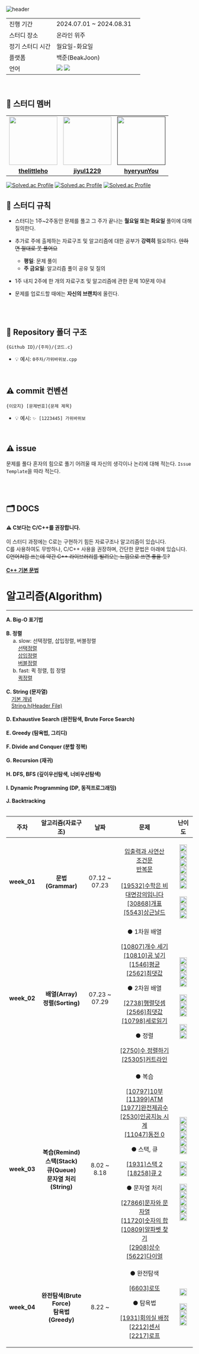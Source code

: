 ![header](https://capsule-render.vercel.app/api?type=waving&color=&height=350&section=header&text=Algotrithm%20Study&fontSize=90&fontColor=FCFCFC)


<table>
  <tr>
    <td>진행 기간</td>
    <td>2024.07.01 ~ 2024.08.31</td>
  </tr>
  <tr>
    <td>스터디 장소</td>
    <td>온라인 위주</td>
  </tr>
  <tr>
    <td>정기 스터디 시간</td>
    <td>월요일-화요일</td>
    <td>
  </tr>
  <tr>
    <td>플랫폼</td>
    <td>백준(BeakJoon)</td>
  </tr>
  <tr>
    <td>언어</td>
    <td>
        <img src="https://img.shields.io/badge/C-231F20?style=for-the-badge&logo=c&logoColor=white"> <img src="https://img.shields.io/badge/C++-ED2761?style=for-the-badge&logo=cplusplus&logoColor=white">
    </td>
  </tr>
</table>

<br/>

## 🤖 스터디 멤버 


<table>
 <tr>
    <td align="center"><a href="https://github.com/thelittleho"><img src="https://avatars.githubusercontent.com/thelittleho" width="130px;" alt=""></a></td>
    <td align="center"><a href=https://github.com/jiyul1229"><img src="https://avatars.githubusercontent.com/jiyul1229" width="130px;" alt=""></a></td>
    <td align="center"><a href=""><img src="https://avatars.githubusercontent.com/hyeryunYou" width="130px;" alt=""></a></td>
  </tr>
  <tr>
    <td align="center"><a href="https://github.com/thelittleho"><b>thelittleho</b></a></td>
    <td align="center"><a href="https://github.com/jiyul1229"><b>jiyul1229</b></a></td>
    <td align="center"><a href="https://github.com/hyeryunYou"><b>hyeryunYou</b></a></td> 
  </tr>
  <tr> 
</table>

[![Solved.ac Profile](http://mazassumnida.wtf/api/v2/generate_badge?boj=freshsider)](https://solved.ac/freshsider/)
[![Solved.ac Profile](http://mazassumnida.wtf/api/v2/generate_badge?boj=jiyul570)](https://solved.ac/jiyul570/)
[![Solved.ac Profile](http://mazassumnida.wtf/api/v2/generate_badge?boj=haelotus)](https://solved.ac/haelotus/)
<br/>

## 📌 스터디 규칙

- 스터디는 1주~2주동안 문제를 풀고 그 주가 끝나는 **월요일 또는 화요일** 풀이에 대해 질의한다.
- 추가로 주에 출제하는 자료구조 및 알고리즘에 대한 공부가 **강력히** 필요하다.  ~~안하면 절대로 못 풀어요~~
  - **평일**: 문제 풀이
  - **주 금요일**: 알고리즘 풀이 공유 및 질의
- 1주 내지 2주에 한 개의 자료구조 및 알고리즘에 관한 문제 10문제 이내

- 문제를 업로드할 때에는 **자신의 브랜치**에 올린다.
  
<br/>

<br/>

## 📁 Repository 폴더 구조
```
{Github ID}/{주차}/{코드.c}
```

- 💡 예시: `0주차/가위바위보.cpp`

<br/>

## ⚠️ commit 컨벤션

```
{이모지} [문제번호]{문제 제목}
```
- 💡 예시: `✨ [1223445] 가위바위보`


<br/>

## ⚠️ issue
문제를 풀다 혼자의 힘으로 풀기 어려울 때 자신의 생각이나 논리에 대해 적는다.
`Issue Template`을 따라 적는다.

<br>
<br>

## 🗂️  DOCS
#### ⚠️ C보다는 C/C++를 권장합니다.
이 스터디 과정에는 C로는 구현하기 힘든 자료구조나 알고리즘이 있습니다.    
C를 사용하여도 무방하나, C/C++ 사용을 권장하며, 간단한 문법은 아래에 있습니다.   
~~C언어처럼 쓰는데 약간 C++ 라이브러리를 빌려오는 느낌으로 쓰면 좋을 듯?~~    
<br>
**[C++ 기본 문법](https://somuchthings.tistory.com/192)**   

# 알고리즘(Algorithm)
---
**A. Big-O 표기법**   
<br>
**B. 정렬**   
&emsp; a. slow: 선택정렬, 삽입정렬, 버블정렬   
&emsp; &emsp;[선택정렬](https://code-lab1.tistory.com/20)   
&emsp; &emsp;[삽입정렬](https://code-lab1.tistory.com/22)   
&emsp; &emsp;[버블정렬](https://code-lab1.tistory.com/21)   
&emsp; b. fast: 퀵 정렬, 힙 정렬   
&emsp; &emsp;[퀵정렬](https://code-lab1.tistory.com/23)   
<br>
**C. String (문자열)**   
&emsp;[기본 개념](https://velog.io/@french_ruin/C-%EC%96%B8%EC%96%B4-String)   
&emsp;[String.h(Header File)](https://modoocode.com/76)   
<br>
**D. Exhaustive Search (완전탐색, Brute Force Search)**   
<br>
**E. Greedy (탐욕법, 그리디)**   
<br>
**F. Divide and Conquer (분할 정복)**   
<br>
**G. Recursion (재귀)**
<br>   
**H. DFS, BFS (깊이우선탐색, 너비우선탐색)**   
<br>
**I. Dynamic Programming (DP, 동적프로그래밍)**   
<br>
**J. Backtracking**   
<br>

| 주차 | 알고리즘(자료구조) |날짜 | 문제 | 난이도 |
|:---:|:---:|:---:|:---:|:---:|
| **week_01** | **문법(Grammar)**  |07.12 ~ 07.23|<p align=center> [입출력과 사연산](https://www.acmicpc.net/step/1)  <br>  [조건문](https://www.acmicpc.net/step/4) <br> [반복문](https://www.acmicpc.net/step/3) <br><br> [[19532]수학은 비대면강의입니다](https://www.acmicpc.net/problem/19532) <br> [[30868]개표](https://www.acmicpc.net/problem/30868) <br> [[5543]상근날드](https://www.acmicpc.net/problem/5543) </p> | <p align=center><img src="https://d2gd6pc034wcta.cloudfront.net/tier/1.svg" width="20"> <br> <img src="https://d2gd6pc034wcta.cloudfront.net/tier/1.svg" width="20"> <img src="https://d2gd6pc034wcta.cloudfront.net/tier/2.svg" width="20"> <img src="https://d2gd6pc034wcta.cloudfront.net/tier/3.svg" width="20"> <br> <img src="https://d2gd6pc034wcta.cloudfront.net/tier/1.svg" width="20"> <img src="https://d2gd6pc034wcta.cloudfront.net/tier/2.svg" width="20"> <br><br> <img src="https://d2gd6pc034wcta.cloudfront.net/tier/4.svg" width="20"> <br> <img src="https://d2gd6pc034wcta.cloudfront.net/tier/2.svg" width="20"> <br> <img src="https://d2gd6pc034wcta.cloudfront.net/tier/2.svg" width="20"> </p>|
| **week_02** | **배열(Array)** <br> **정렬(Sorting)**  |07.23 ~ 07.29|● 1차원 배열<p align=center> [[10807]개수 세기](https://www.acmicpc.net/problem/10807) <br> [[10810]공 넣기](https://www.acmicpc.net/problem/10810) <br> [[1546]평균](https://www.acmicpc.net/problem/1546) <br> [[2562]최댓값](https://www.acmicpc.net/problem/2562) </p> ● 2차원 배열 <p align=center> [[2738]행렬덧셈](https://www.acmicpc.net/problem/2738) <br>[[2566]최댓값](https://www.acmicpc.net/problem/2566) <br> [[10798]세로읽기](https://www.acmicpc.net/problem/10798) </p> ● 정렬 <p align=center> [[2750]수 정렬하기](https://www.acmicpc.net/problem/2750) <br> [[25305]커트라인](https://www.acmicpc.net/problem/25305)</p> | <p align=center> <img src="https://d2gd6pc034wcta.cloudfront.net/tier/1.svg" width="20"> <br> <img src="https://d2gd6pc034wcta.cloudfront.net/tier/3.svg" width="20"> <br> <img src="https://d2gd6pc034wcta.cloudfront.net/tier/5.svg" width="20"> <br> <img src="https://d2gd6pc034wcta.cloudfront.net/tier/3.svg" width="20"> <br><br> <img src="https://d2gd6pc034wcta.cloudfront.net/tier/3.svg" width="20"> <br> <img src="https://d2gd6pc034wcta.cloudfront.net/tier/3.svg" width="20"> <br> <img src="https://d2gd6pc034wcta.cloudfront.net/tier/5.svg" width="20"> <br><br> <img src="https://d2gd6pc034wcta.cloudfront.net/tier/4.svg" width="20"> <br> <img src="https://d2gd6pc034wcta.cloudfront.net/tier/4.svg" width="20"> </p>|
| **week_03** | **복습(Remind)** <br > **스택(Stack)** <br> **큐(Queue)** <br> **문자열 처리(String)**  | 8.02 ~ 8.18 |● 복습<p align=center> [[10797]10부](https://www.acmicpc.net/problem/10797) <br>[[11399]ATM](https://www.acmicpc.net/problem/11399) <br> [[1977]완전제곱수](https://www.acmicpc.net/problem/1977) <br> [[2530]인공지능 시계](https://www.acmicpc.net/problem/2530) <br> [[11047]동전 0](https://www.acmicpc.net/problem/11047) </p> ● 스택, 큐 <p align=center>[[1931]스택 2](https://www.acmicpc.net/problem/28278) <br> [[18258]큐 2](https://www.acmicpc.net/problem/18258)</p> ● 문자열 처리 <p align=center> [[27866]문자와 문자열](https://www.acmicpc.net/problem/27866) <br> [[11720]숫자의 합](https://www.acmicpc.net/problem/11720) <br> [[10809]알파벳 찾기](https://www.acmicpc.net/problem/10809) <br> [[2908]상수](https://www.acmicpc.net/problem/2908) <br> [[5622]다이얼](https://www.acmicpc.net/problem/5622) </p>| <p align=center> <img src="https://d2gd6pc034wcta.cloudfront.net/tier/2.svg" width="20"> <br> <img src="https://d2gd6pc034wcta.cloudfront.net/tier/7.svg" width="20"> <br> <img src="https://d2gd6pc034wcta.cloudfront.net/tier/4.svg" width="20"> <br> <img src="https://d2gd6pc034wcta.cloudfront.net/tier/2.svg" width="20"> <br> <img src="https://d2gd6pc034wcta.cloudfront.net/tier/7.svg" width="20"> <br> <br> <img src="https://d2gd6pc034wcta.cloudfront.net/tier/7.svg" width="20"> <br> <img src="https://d2gd6pc034wcta.cloudfront.net/tier/7.svg" width="20"> <br> <br> <img src="https://d2gd6pc034wcta.cloudfront.net/tier/1.svg" width="20"> <br> <img src="https://d2gd6pc034wcta.cloudfront.net/tier/2.svg" width="20"> <br> <img src="https://d2gd6pc034wcta.cloudfront.net/tier/4.svg" width="20"> <br> <img src="https://d2gd6pc034wcta.cloudfront.net/tier/4.svg" width="20"> <br> <img src="https://d2gd6pc034wcta.cloudfront.net/tier/4.svg" width="20"> <br>  </p>| 
| **week_04** | **완전탐색(Brute Force)** <br > **탐욕법(Greedy)** | 8.22 ~  |● 완전탐색 <p align=center> [[6603]로또](https://www.acmicpc.net/problem/6603) <br></p> ● 탐욕법 <p align=center>[[1931]회의실 배정](https://www.acmicpc.net/problem/1931) <br> [[2212]센서](https://www.acmicpc.net/problem/2212) <br> [[2217]로프](https://www.acmicpc.net/problem/2217)</p> | <p align=center> <img src="https://d2gd6pc034wcta.cloudfront.net/tier/9.svg" width="20"> <br><br> <img src="https://d2gd6pc034wcta.cloudfront.net/tier/10.svg" width="20"> <br> <img src="https://d2gd6pc034wcta.cloudfront.net/tier/11.svg" width="20"> <br> <img src="https://d2gd6pc034wcta.cloudfront.net/tier/7.svg" width="20"></p>|
